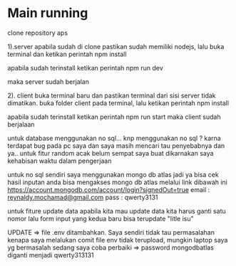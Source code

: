 # Main running

clone repository aps

1).server
apabila sudah di clone pastikan sudah memiliki nodejs,
lalu buka terminal dan ketikan perintah 
npm install

apabila sudah terinstall ketikan perintah 
npm run dev

maka server sudah berjalan

2). client
buka terminal baru dan pastikan terminal dari sisi server tidak dimatikan.
buka folder client pada terminal, lalu ketikan perintah 
npm install

apabila sudah terinstall ketikan perintah 
npm run start
maka client sudah berjalaan

untuk database menggunakan no sql...
knp menggunakan no sql ?
karna terdapat bug pada pc saya dan saya masih mencari tau penyebabnya dan ya..
untuk fitur random acak belum sempat saya buat dikarnakan saya kehabisan waktu dalam pengerjaan

untuk no sql sendiri saya menggunakan mongo db atlas
jadi ya bisa cek hasil inputan anda bisa mengakses mongo db atlas melalui link dibawah ini
https://account.mongodb.com/account/login?signedOut=true
email : reynaldy.mochamad@gmail.com
pass : qwerty3131

untuk fiture update data
apabila kita mau update data kita harus ganti satu nomor lalu form input yang kedua baru bisa terupdate
"litle isu"

UPDATE
=> file .env ditambahkan. Saya sendiri tidak tau permasalahan kenapa saya melalukan comit file env tidak terupload, mungkin laptop saya yg bermasalah sedang saya coba perbaiki
=> password mongodbatlas diganti menjadi
qwerty313131

